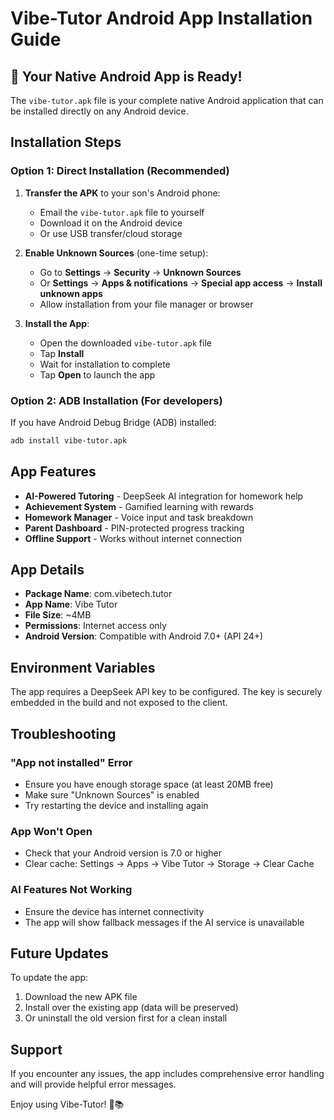 # Vibe-Tutor Android App Installation Guide

## 🎉 Your Native Android App is Ready!

The `vibe-tutor.apk` file is your complete native Android application that can be installed directly on any Android device.

## Installation Steps

### Option 1: Direct Installation (Recommended)
1. **Transfer the APK** to your son's Android phone:
   - Email the `vibe-tutor.apk` file to yourself
   - Download it on the Android device
   - Or use USB transfer/cloud storage

2. **Enable Unknown Sources** (one-time setup):
   - Go to **Settings** → **Security** → **Unknown Sources**
   - Or **Settings** → **Apps & notifications** → **Special app access** → **Install unknown apps**
   - Allow installation from your file manager or browser

3. **Install the App**:
   - Open the downloaded `vibe-tutor.apk` file
   - Tap **Install**
   - Wait for installation to complete
   - Tap **Open** to launch the app

### Option 2: ADB Installation (For developers)
If you have Android Debug Bridge (ADB) installed:
```bash
adb install vibe-tutor.apk
```

## App Features
- **AI-Powered Tutoring** - DeepSeek AI integration for homework help
- **Achievement System** - Gamified learning with rewards
- **Homework Manager** - Voice input and task breakdown
- **Parent Dashboard** - PIN-protected progress tracking
- **Offline Support** - Works without internet connection

## App Details
- **Package Name**: com.vibetech.tutor
- **App Name**: Vibe Tutor
- **File Size**: ~4MB
- **Permissions**: Internet access only
- **Android Version**: Compatible with Android 7.0+ (API 24+)

## Environment Variables
The app requires a DeepSeek API key to be configured. The key is securely embedded in the build and not exposed to the client.

## Troubleshooting

### "App not installed" Error
- Ensure you have enough storage space (at least 20MB free)
- Make sure "Unknown Sources" is enabled
- Try restarting the device and installing again

### App Won't Open
- Check that your Android version is 7.0 or higher
- Clear cache: Settings → Apps → Vibe Tutor → Storage → Clear Cache

### AI Features Not Working
- Ensure the device has internet connectivity
- The app will show fallback messages if the AI service is unavailable

## Future Updates
To update the app:
1. Download the new APK file
2. Install over the existing app (data will be preserved)
3. Or uninstall the old version first for a clean install

## Support
If you encounter any issues, the app includes comprehensive error handling and will provide helpful error messages.

Enjoy using Vibe-Tutor! 🚀📚